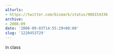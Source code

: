 ```yaml
---
alturls:
- https://twitter.com/bismark/status/908154336
archive:
- 2008-09
date: '2008-09-03T14:55:29+00:00'
slug: '1220453729'
---
```


in class

